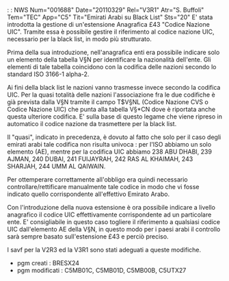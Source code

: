  :  : NWS Num="001688" Date="20110329" Rel="V3R1" Atr="S. Buffoli" Tem="TEC" App="C5" Tit="Emirati Arabi su Black List" Sts="20"
E' stata introdotta la gestione di un'estensione Anagrafica £43 "Codice Nazione UIC". Tramite essa
è possibile gestire il riferimento al codice nazione UIC, necessario per la black list, in modo più strutturato.

Prima della sua introduzione, nell'anagrafica enti era possibile indicare solo un elemento della tabella V§N per identificare la nazionalità dell'ente. Gli elementi di tale tabella coincidono con
la codifica delle nazioni secondo lo standard ISO 3166-1 alpha-2.

Ai fini della black list le nazioni vanno trasmesse invece secondo la codifica UIC. Per la quasi totalità delle nazioni l'associazione fra le due codifiche è già prevista dalla V§N tramite il campo
T$V§NL (Codice Nazione CVS o Codice Nazione UIC) che punta alla tabella V§*CN dove è riportata anche
questa ulteriore codifica. E' sulla base di questo legame che viene ripreso in automatico il codice
nazione da trasmettere per la black list.

Il "quasi", indicato in precedenza, è dovuto al fatto che solo per il caso degli emirati arabi tale codifica non risulta univoca :  per l'ISO abbiamo un solo elemento (AE), mentre per la codifica UIC abbiamo 238 ABU DHABI, 239 AJMAN, 240 DUBAI, 241 FUIJAYRAH, 242 RAS AL KHAIMAH, 243 SHARJAH, 244 UMM AL QAIWAIN.

Per ottemperare correttamente all'obbligo era quindi necessario controllare/rettificare manualmente
tale codice in modo che vi fosse indicato quello corrispondente all'effettivo Emirato Arabo.

Con l'introduzione della nuova estensione è ora possibile indicare a livello anagrafico il codice UIC effettivamente corrispondente ad un particolare ente.
E' consigliabile in questo caso togliere il riferimento a qualsiasi codice UIC dall'elemento AE della V§N, in questo modo per i paesi arabi il controllo sarà sempre basato sull'estensione £43 e perciò preciso.

I savf per la V2R3 ed la V3R1 sono stati adeguati a queste modifiche.

* pgm creati :  BRESX24
* pgm modificati :  C5MB01C, C5MB01D, C5MB00B, C5UTX27
